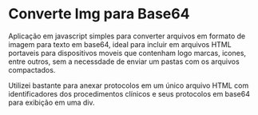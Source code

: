 # Converte Img para Base64

Aplicação em javascript simples para converter arquivos em formato de imagem para texto em base64, ideal para incluir em arquivos HTML portaveis para dispositivos moveis  que contenham logo marcas, icones, entre outros, sem a necessdade de enviar um pastas com os arquivos compactados.

Utilizei bastante para anexar protocolos em um único arquivo HTML com identificadores dos procedimentos clínicos e seus protocolos em base64 para exibição em uma div.
